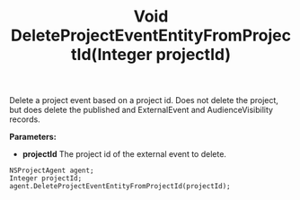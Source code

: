 ﻿---
uid: crmscript_ref_NSProjectAgent_DeleteProjectEventEntityFromProjectId
title: Void DeleteProjectEventEntityFromProjectId(Integer projectId)
intellisense: NSProjectAgent.DeleteProjectEventEntityFromProjectId
keywords: NSProjectAgent, DeleteProjectEventEntityFromProjectId
so.topic: reference
---

Delete a project event based on a project id. Does not delete the project, but does delete the published and ExternalEvent and AudienceVisibility records.

**Parameters:**
 - **projectId** The project id of the external event to delete.

```crmscript
NSProjectAgent agent;
Integer projectId;
agent.DeleteProjectEventEntityFromProjectId(projectId);
```

